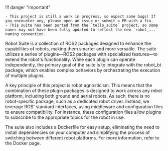 !!! danger "Important"

    - This project is still a work in progress, so expect some bugs! If you encounter any, please open an issue or submit a PR with a fix.
    - This suite has been ported from the `tello_suite` project, so some names may not have been fully updated to reflect the new `robot_...` naming convention.

Robot Suite is a collection of ROS2 packages designed to enhance the capabilities of robots,
making them smarter and more versatile. The suite utilizes a series of plugins—ROS2 packages with
specialized features—to extend the robot's functionality. While each plugin can operate independently,
the primary goal of the suite is to integrate with the robot_bt package, which enables complex
behaviors by orchestrating the execution of multiple plugins.

A key principle of this project is robot agnosticism. This means that the combination
of these plugin packages is designed to work across any robot platform, including both
ground and aerial robots. As such, there is no robot-specific package, such as a dedicated robot driver.
Instead, we leverage ROS' standard interfaces, using middleware and configuration files to ensure compatibility.
For instance, these configuration files allow plugins to subscribe to the appropriate topics for the robot in use.

The suite also includes a Dockerfile for easy setup, eliminating the need to install dependencies
on your computer and simplifying the process of switching between different robot platforms.
For more information, refer to the Docker page.
